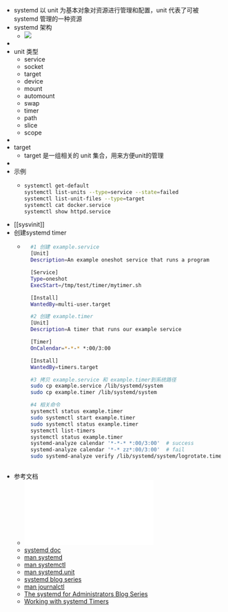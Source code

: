 - systemd 以 unit 为基本对象对资源进行管理和配置，unit 代表了可被 systemd 管理的一种资源
- systemd 架构
	- ![](https://www.ruanyifeng.com/blogimg/asset/2016/bg2016030703.png)
-
- unit 类型
	- service
	- socket
	- target
	- device
	- mount
	- automount
	- swap
	- timer
	- path
	- slice
	- scope
-
- target
	- target 是一组相关的 unit 集合，用来方便unit的管理
-
- 示例
	- ```sh
	  systemctl get-default
	  systemctl list-units --type=service --state=failed
	  systemctl list-unit-files --type=target
	  systemctl cat docker.service
	  systemctl show httpd.service
	  ```
- [[sysvinit]]
- 创建systemd timer
	- ```bash
		#1 创建 example.service
		[Unit]
		Description=An example oneshot service that runs a program

		[Service]
		Type=oneshot
		ExecStart=/tmp/test/timer/mytimer.sh

		[Install]
		WantedBy=multi-user.target

		#2 创建 example.timer
		[Unit]
		Description=A timer that runs our example service

		[Timer]
		OnCalendar=*-*-* *:00/3:00

		[Install]
		WantedBy=timers.target

		#3 拷贝 example.service 和 example.timer到系统路径
		sudo cp example.service /lib/systemd/system
		sudo cp example.timer /lib/systemd/system

		#4 相关命令
		systemctl status example.timer
		sudo systemctl start example.timer
		sudo systemctl status example.timer
		systemctl list-timers
		systemctl status example.timer
		systemd-analyze calendar '*-*-* *:00/3:00'  # success
		systemd-analyze calendar '*-* zz*:00/3:00'  # fail
		sudo systemd-analyze verify /lib/systemd/system/logrotate.timer
	```
- 参考文档
	- ![LinuxServiceManagementMadeEasyWithSystemd.pdf](./assets/LinuxServiceManagementMadeEasyWithSystemd.pdf)
	- [systemd doc](http://0pointer.de/blog/projects/systemd-docs.html)
	- [man systemd](https://man7.org/linux/man-pages/man1/init.1.html)
	- [man systemctl](https://man7.org/linux/man-pages/man1/systemctl.1.html)
	- [man systemd.unit](https://man7.org/linux/man-pages/man5/systemd.unit.5.html)
	- [systemd blog series](https://www.freedesktop.org/wiki/Software/systemd/)
	- [man journalctl](https://man7.org/linux/man-pages/man1/journalctl.1.html)
	- [The systemd for Administrators Blog Series](https://www.freedesktop.org/wiki/Software/systemd/)
	- [Working with systemd Timers](https://documentation.suse.com/smart/systems-management/html/systemd-working-with-timers/index.html)